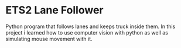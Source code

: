 # ETS2 Lane Follower
Python program that follows lanes and keeps truck inside them. In this project i learned how to use computer vision with python as well as simulating mouse movement with it.

